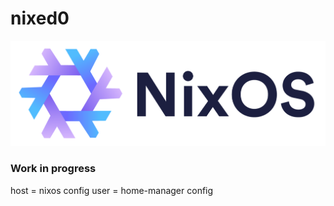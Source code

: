 # nixed0
![nixed0](assets/nixos_logo.png)

### Work in progress
host = nixos config
user = home-manager config
